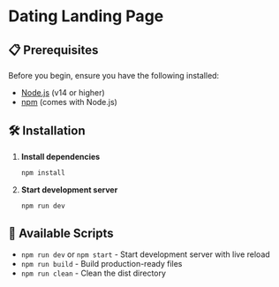 # Dating Landing Page

## 📋 Prerequisites

Before you begin, ensure you have the following installed:

- [Node.js](https://nodejs.org/) (v14 or higher)
- [npm](https://www.npmjs.com/) (comes with Node.js)

## 🛠 Installation

1. **Install dependencies**

   ```bash
   npm install
   ```

2. **Start development server**

   ```bash
   npm run dev
   ```

## 📜 Available Scripts

- `npm run dev` or `npm start` - Start development server with live reload
- `npm run build` - Build production-ready files
- `npm run clean` - Clean the dist directory
